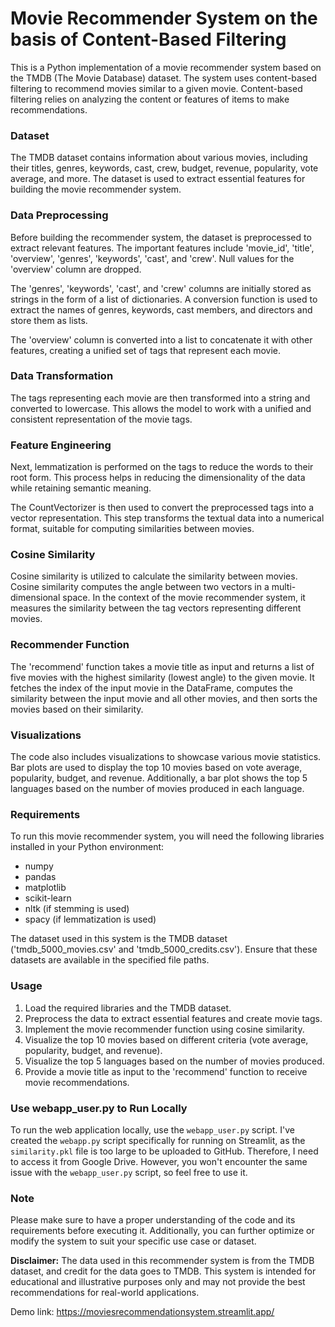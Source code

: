 # Movie Recommender System on the basis of Content-Based Filtering

This is a Python implementation of a movie recommender system based on the TMDB (The Movie Database) dataset. The system uses content-based filtering to recommend movies similar to a given movie. Content-based filtering relies on analyzing the content or features of items to make recommendations.

### Dataset
The TMDB dataset contains information about various movies, including their titles, genres, keywords, cast, crew, budget, revenue, popularity, vote average, and more. The dataset is used to extract essential features for building the movie recommender system.

### Data Preprocessing
Before building the recommender system, the dataset is preprocessed to extract relevant features. The important features include 'movie_id', 'title', 'overview', 'genres', 'keywords', 'cast', and 'crew'. Null values for the 'overview' column are dropped.

The 'genres', 'keywords', 'cast', and 'crew' columns are initially stored as strings in the form of a list of dictionaries. A conversion function is used to extract the names of genres, keywords, cast members, and directors and store them as lists.

The 'overview' column is converted into a list to concatenate it with other features, creating a unified set of tags that represent each movie.

### Data Transformation
The tags representing each movie are then transformed into a string and converted to lowercase. This allows the model to work with a unified and consistent representation of the movie tags.

### Feature Engineering
Next, lemmatization is performed on the tags to reduce the words to their root form. This process helps in reducing the dimensionality of the data while retaining semantic meaning.

The CountVectorizer is then used to convert the preprocessed tags into a vector representation. This step transforms the textual data into a numerical format, suitable for computing similarities between movies.

### Cosine Similarity
Cosine similarity is utilized to calculate the similarity between movies. Cosine similarity computes the angle between two vectors in a multi-dimensional space. In the context of the movie recommender system, it measures the similarity between the tag vectors representing different movies.

### Recommender Function
The 'recommend' function takes a movie title as input and returns a list of five movies with the highest similarity (lowest angle) to the given movie. It fetches the index of the input movie in the DataFrame, computes the similarity between the input movie and all other movies, and then sorts the movies based on their similarity.

### Visualizations
The code also includes visualizations to showcase various movie statistics. Bar plots are used to display the top 10 movies based on vote average, popularity, budget, and revenue. Additionally, a bar plot shows the top 5 languages based on the number of movies produced in each language.

### Requirements
To run this movie recommender system, you will need the following libraries installed in your Python environment:
- numpy
- pandas
- matplotlib
- scikit-learn
- nltk (if stemming is used)
- spacy (if lemmatization is used)

The dataset used in this system is the TMDB dataset ('tmdb_5000_movies.csv' and 'tmdb_5000_credits.csv'). Ensure that these datasets are available in the specified file paths.

### Usage
1. Load the required libraries and the TMDB dataset.
2. Preprocess the data to extract essential features and create movie tags.
3. Implement the movie recommender function using cosine similarity.
4. Visualize the top 10 movies based on different criteria (vote average, popularity, budget, and revenue).
5. Visualize the top 5 languages based on the number of movies produced.
6. Provide a movie title as input to the 'recommend' function to receive movie recommendations.

### Use webapp_user.py to Run Locally

To run the web application locally, use the `webapp_user.py` script. I've created the `webapp.py` script specifically for running on Streamlit, as the `similarity.pkl` file is too large to be uploaded to GitHub. Therefore, I need to access it from Google Drive. However, you won't encounter the same issue with the `webapp_user.py` script, so feel free to use it.

### Note
Please make sure to have a proper understanding of the code and its requirements before executing it. Additionally, you can further optimize or modify the system to suit your specific use case or dataset.

**Disclaimer:** The data used in this recommender system is from the TMDB dataset, and credit for the data goes to TMDB. This system is intended for educational and illustrative purposes only and may not provide the best recommendations for real-world applications.

Demo link: https://moviesrecommendationsystem.streamlit.app/
